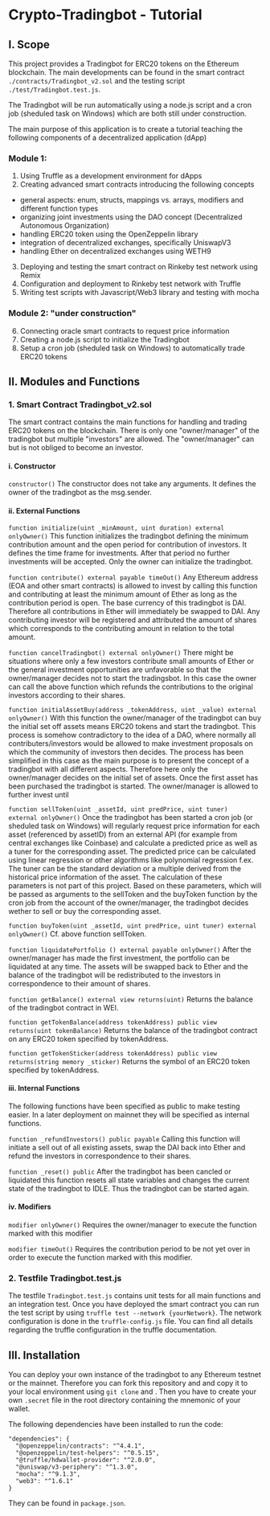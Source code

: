 # Crypto-Tradingbot - Tutorial
## I. Scope
This project provides a Tradingbot for ERC20 tokens on the Ethereum blockchain. The main developments can be found in the smart contract `./contracts/Tradingbot_v2.sol` and the testing script `./test/Tradingbot.test.js`.

The Tradingbot will be run automatically using a node.js script and a cron job (sheduled task on Windows) which are both still under construction.

The main purpose of this application is to create a tutorial teaching the following components of a decentralized application (dApp)

### Module 1:
1. Using Truffle as a development environment for dApps
2. Creating advanced smart contracts introducing the following concepts
  - general aspects: enum, structs, mappings vs. arrays, modifiers and different function types
  - organizing joint investments using the DAO concept (Decentralized Autonomous Organization)
  - handling ERC20 token using the OpenZeppelin library
  - integration of decentralized exchanges, specifically UniswapV3
  - handling Ether on decentralized exchanges using WETH9
3. Deploying and testing the smart contract on Rinkeby test network using Remix
4. Configuration and deployment to Rinkeby test network with Truffle
5. Writing test scripts with Javascript/Web3 library and testing with mocha   

### Module 2: "under construction"
6. Connecting oracle smart contracts to request price information
7. Creating a node.js script to initialize the Tradingbot
8. Setup a cron job (sheduled task on Windows) to automatically trade ERC20 tokens

## II. Modules and Functions
### 1. Smart Contract Tradingbot_v2.sol
The smart contract contains the main functions for handling and trading ERC20 tokens on the blockchain. There is only one "owner/manager" of the tradingbot but multiple "investors" are allowed. The "owner/manager" can but is not obliged to become an investor.

#### i. Constructor
`constructor()`
The constructor does not take any arguments. It defines the owner of the tradingbot as the msg.sender.

#### ii. External Functions
`function initialize(uint _minAmount, uint duration) external onlyOwner()`
This function initializes the tradingbot defining the minimum contribution amount and the open period for contribution of investors. It defines the time frame for investments. After that period no further investments will be accepted. Only the owner can initialize the tradingbot.

`function contribute() external payable timeOut()`
Any Ethereum address (EOA and other smart contracts) is allowed to invest by calling this function and contributing at least the minimum amount of Ether as long as the contribution period is open. The base currency of this tradingbot is DAI. Therefore all contributions in Ether will immediately be swapped to DAI. Any contributing investor will be registered and attributed the amount of shares which corresponds to the contributing amount in relation to the total amount.

`function cancelTradingbot() external onlyOwner()`
There might be situations where only a few investors contribute small amounts of Ether or the general investment opportunities are unfavorable so that the owner/manager decides not to start the tradingsbot. In this case the owner can call the above function which refunds the contributions to the original investors according to their shares.

`function initialAssetBuy(address _tokenAddress, uint _value) external onlyOwner()`
With this function the owner/manager of the tradingbot can buy the initial set off assets means ERC20 tokens and start the tradingbot. This process is somehow contradictory to the idea of a DAO, where normally all contributers/investors would be allowed to make investment proposals on which the community of investors then decides. The process has been simplified in this case as the main purpose is to present the concept of a tradingbot with all different aspects. Therefore here only the owner/manager decides on the initial set of assets. Once the first asset has been purchased the tradingbot is started. The owner/manager is allowed to further invest until

`function sellToken(uint _assetId, uint predPrice, uint tuner)  external onlyOwner()`
Once the tradingbot has been started a cron job (or sheduled task on Windows) will regularly request price information for each asset (referenced by assetID) from an external API (for example from central exchanges like Coinbase) and calculate a predicted price as well as a tuner for the corresponding asset. The predicted price can be calculated using linear regression or other algorithms like polynomial regression f.ex. The tuner can be the standard deviation or a multiple derived from the historical price information of the asset. The calculation of these parameters is not part of this project. Based on these parameters, which will be passed as arguments to the sellToken  and the buyToken function by the cron job from the account of the owner/manager, the tradingbot decides wether to sell or buy the corresponding asset.

`function buyToken(uint _assetId, uint predPrice, uint tuner) external onlyOwner()`
Cf. above function sellToken.

`function liquidatePortfolio () external payable onlyOwner()`
After the owner/manager has made the first investment, the portfolio can be liquidated at any time. The assets will be swapped back to Ether and the balance of the tradingbot will be redistributed to the investors in correspondence to their amount of shares.  

`function getBalance() external view returns(uint)`
Returns the balance of the tradingbot contract in WEI.

`function getTokenBalance(address tokenAddress) public view returns(uint tokenBalance)`
Returns the balance of the tradingbot contract on any ERC20 token specified by tokenAddress.

`function getTokenSticker(address tokenAddress) public view returns(string memory _sticker)`
Returns the symbol of an ERC20 token specified by tokenAddress.

#### iii. Internal Functions
The following functions have been specified as public to make testing easier. In a later deployment on mainnet they will be specified as internal functions.

`function _refundInvestors() public payable`
Calling this function will initiate a sell out of all existing assets, swap the DAI back into Ether and refund the investors in correspondence to their shares.

`function _reset() public`
After the tradingbot has been cancled or liquidated this function resets all state variables and changes the current state of the tradingbot to IDLE. Thus the tradingbot can be started again.

#### iv. Modifiers
`modifier onlyOwner()`
Requires the owner/manager to execute the function marked with this modifier

`modifier timeOut()`
Requires the contribution period to be not yet over in order to execute the function marked with this modifier.

### 2. Testfile Tradingbot.test.js
The testfile `Tradingbot.test.js` contains unit tests for all main functions and an integration test. Once you have deployed the smart contract you can run the test script by using `truffle test --network {yourNetwork}`. The network configuration is done in the `truffle-config.js` file. You can find all details regarding the truffle configuration in the truffle documentation.

## III. Installation
You can deploy your own instance of the tradingbot to any Ethereum testnet or the mainnet. Therefore you can fork this repository and and copy it to your local environment using `git clone` and . Then you have to create your own `.secret` file in the root directory containing the mnemonic of your wallet.

The following dependencies have been installed to run the code:

```
"dependencies": {
  "@openzeppelin/contracts": "^4.4.1",
  "@openzeppelin/test-helpers": "^0.5.15",
  "@truffle/hdwallet-provider": "^2.0.0",
  "@uniswap/v3-periphery": "^1.3.0",
  "mocha": "^9.1.3",
  "web3": "^1.6.1"
}
```
They can be found in `package.json`.
